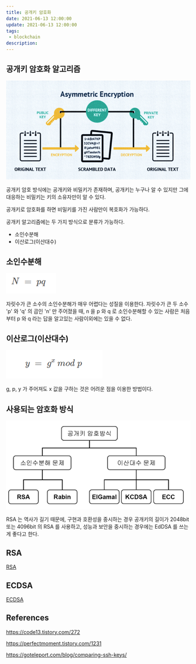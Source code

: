 ```yaml
---
title: 공개키 암호화
date: 2021-06-13 12:00:00
update: 2021-06-13 12:00:00
tags:
 - blockchain
description:
---
```


## 공개키 암호화 알고리즘

![](./1.png)

공개키 암호 방식에는 공개키와 비밀키가 존재하며, 공개키는 누구나 알 수 있지만 그에 대응하는 비밀키는 키의 소유자만이 알 수 있다.

공개키로 암호화를 하면 비밀키를 가진 사람만이 복호화가 가능하다.

공개키 알고리즘에는 두 가지 방식으로 분류가 가능하다.

- 소인수분해
- 이산로그(이산대수)

## 소인수분해

![](./2.png)

자릿수가 큰 소수의 소인수분해가 매우 어렵다는 성질을 이용한다. 자릿수가 큰 두 소수 'p' 와 'q' 의 곱인 'n' 만 주어졌을 때, n 을 p 와 q 로 소인수분해할 수 있는 사람은 처음부터 p 와 q 라는 답을 알고있는 사람이외에는 있을 수 없다.

## 이산로그(이산대수)

![](./3.png)

g, p, y 가 주어져도 x 값을 구하는 것은 어려운 점을 이용한 방법이다.

## 사용되는 암호화 방식

![](./4.png)

RSA 는 역사가 길기 때문에, 구현과 호환성을 중시하는 경우 공개키의 길이가 2048bit 또는 4096bit 의 RSA 를 사용하고, 성능과 보안을 중시하는 경우에는 EdDSA 를 쓰는게 좋다고 한다.

## RSA

[RSA](../rsa/index)

## ECDSA

[ECDSA](../ethereum-sign-and-ecdsa/index)

## References

https://code13.tistory.com/272

https://perfectmoment.tistory.com/1231

https://goteleport.com/blog/comparing-ssh-keys/
